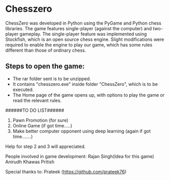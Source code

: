# Chesszero

ChessZero was developed in Python using the PyGame and Python chess libraries. 
The game features single-player (against the computer) and two-player gameplay. 
The single-player feature was implemented using Stockfish, which is an open source chess engine. 
Slight modifications were required to enable the engine to play our game, which has some rules different than those of ordinary chess.

## Steps to open the game:

* The rar folder sent is to be unzipped.
* It contains "chesszero.exe" inside folder "ChessZero", which is to be executed.
* The Home page of the game opens up, with options to play the game or read the relevant rules.


######TO DO LIST######
1. Pawn Promotion (for sure)
2. Online Game (if got time.....)
3. Make better computer opponent using deep learning (again if got time.......)

Help for step 2 and 3 will appreciated. 

People involved in game development:
Rajan Singh(Idea for this game)
Anirudh Khawas
Pritish

Special thanks to:
Prateek (https://github.com/prateek76)


